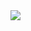 <img src="https://github.com/musauyumaz/CSharp/blob/main/Gen%C3%A7ay%20Y%C4%B1ld%C4%B1z/A%E2%80%99dan%20Z%E2%80%99ye%20Temel%20C%23%2010%20Programlama%20E%C4%9Fitimi/74)%20C%23'ta%20%3B(Noktal%C4%B1%20Virg%C3%BCl)%20Operat%C3%B6r%C3%BC%20Nedir%20Ne%20Ama%C3%A7la%20Kullan%C4%B1l%C4%B1r/gorsel1-27-1536x889.jpg" width="auto">
